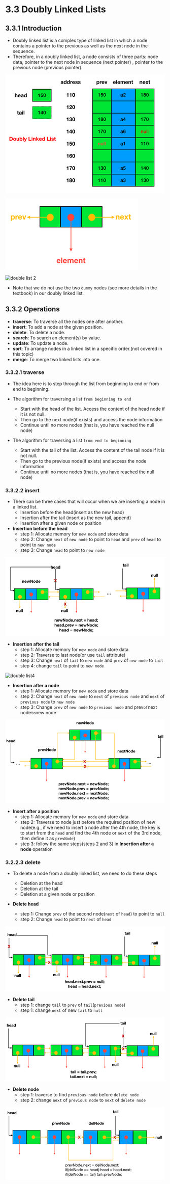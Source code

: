 # 3.3 Doubly Linked Lists
## 3.3.1 Introduction
+ Doubly linked list is a complex type of linked list in which a node contains a pointer to the previous as well as the next node in the sequence. 
+ Therefore, in a doubly linked list, a node consists of three parts: node data, pointer to the next node in sequence (next pointer) , pointer to the previous node (previous pointer). 



![double list 0](../Resources/double_list-0.png)


![double list 1](../Resources/double_list-1.png)



![double list 2](../Resources/double_list-2.png)


+ Note that we do not use the two `dummy` nodes (see more details in the textbook) in our doubly linked list.

## 3.3.2 Operations
+ **traverse**: To traverse all the nodes one after another.
+ **insert**: To add a node at the given position.
+ **delete**: To delete a node.
+ **search**: To search an element(s) by value.
+ **update**: To update a node.
+ **sort**: To arrange nodes in a linked list in a specific order.(not covered in this topic)
+ **merge**: To merge two linked lists into one.

### 3.3.2.1 traverse
+ The idea here is to step through the list from beginning to end or from end to beginning.
+ The algorithm for traversing a list `from beginning to end`
  - Start with the head of the list. Access the content of the head node if it is not null.
  - Then go to the next node(if exists) and access the node information
  - Continue until no more nodes (that is, you have reached the null node)

+ The algorithm for traversing a list `from end to beginning`
  - Start with the tail of the list. Access the content of the tail node if it is not null.
  - Then go to the previous node(if exists) and access the node information
  - Continue until no more nodes (that is, you have reached the null node)

### 3.3.2.2 insert
+ There can be three cases that will occur when we are inserting a node in a linked list.
  - Insertion before the head(insert as the new head)
  - Insertion after the tail (insert as the new tail, append)
  - Insertion after a given node or position
+ **Insertion before the head**
  - step 1: Allocate memory for `new node` and store data
  - step 2: Change `next` of `new node` to point to `head` and `prev` of `head` to point to `new node`
  - step 3: Change `head` to point to `new node`

![double list3](../Resources/double_list-3.png)


+ **Insertion after the tail**
  - step 1: Allocate memory for `new node` and store data
  - step 2: Traverse to last node(or use `tail` attribute)
  - step 3: Change `next` of `tail` to `new node` and `prev` of `new node` to `tail`
  - step 4: change `tail` to point to `new node`
 
![double list4](../Resources/double_list-4.png)


+ **Insertion after a node**
  - step 1: Allocate memory for `new node` and store data
  - step 2: Change `next` of `new node` to `next` of `previous node` and  `next` of `previous node` to `new node`
  - step 3: Change `prev` of `new node` to `previous node` and prev` of `next node` to `new node` 

![double list5](../Resources/double_list-5.png)

+ **Insert after a position**
  - step 1: Allocate memory for `new node` and store data
  - step 2: Traverse to node just before the required position of new node(e.g., if we need to insert a node after the 4th node, the key is to start from the `head` and find the 4th node or `next` of the 3rd node, then define it as `prevNode`)
  - step 3: follow the same steps(steps 2 and 3) in **Insertion after a node** operation
  
### 3.2.2.3 delete
+ To delete a node from a doubly linked list, we need to do these steps
  - Deletion at the head
  - Deletion at the tail
  - Deletion at a given node or position

+ **Delete head**
  - step 1: Change `prev` of the second node(`next` of `head`) to point to `null`
  - step 2: Change `head` to point to `next` of `head`

![double list7](../Resources/double_list-7.png)

+ **Delete tail**
  - step 1: change `tail` to `prev` of `tail`(`previous node`)
  - step 1: change `next` of new `tail` to `null`

![double list8](../Resources/double_list-8.png)


+ **Delete node**
  - step 1: traverse to find `previous node` before `delete node`
  - step 2: change `next` of `previous node` to `next` of `delete node`

![single list9](../Resources/single_list-9.png)
